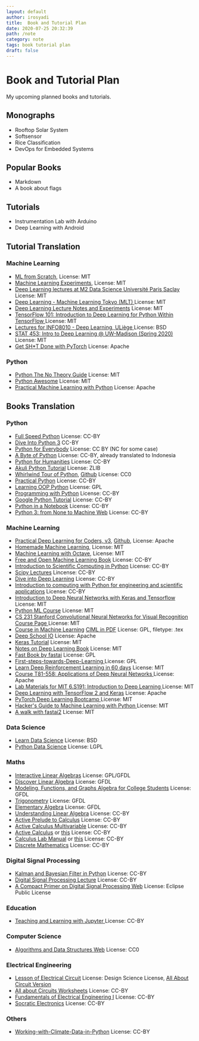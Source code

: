 ```yaml
---
layout: default
author: irosyadi
title:  Book and Tutorial Plan
date: 2020-07-25 20:32:39
path: /note
category: note
tags: book tutorial plan
draft: false
---
```


# Book and Tutorial Plan

My upcoming planned books and tutorials.

## Monographs
- Rooftop Solar System
- Softsensor
- Rice Classification
- DevOps for Embedded Systems

## Popular Books
- Markdown
- A book about flags

## Tutorials
- Instrumentation Lab with Arduino
- Deep Learning with Android

## Tutorial Translation
### Machine Learning
- [ML from Scratch](https://github.com/eriklindernoren/ML-From-Scratch#supervised-learning), License: MIT
- [Machine Learning Experiments](https://github.com/trekhleb/machine-learning-experiments), License: MIT
- [Deep Learning lectures at M2 Data Science Université Paris Saclay ](https://github.com/m2dsupsdlclass/lectures-labs) License: MIT
- [Deep Learning - Machine Learning Tokyo (MLT) ](https://github.com/Machine-Learning-Tokyo/DL-workshop-series) License: MIT
- [Deep Learning Lecture Notes and Experiments](https://github.com/roatienza/Deep-Learning-Experiments) License: MIT
- [TensorFlow 101: Introduction to Deep Learning for Python Within TensorFlow ](https://github.com/serengil/tensorflow-101) License: MIT
- [Lectures for INFO8010 - Deep Learning, ULiège ](https://github.com/glouppe/info8010-deep-learning) License: BSD
- [STAT 453: Intro to Deep Learning @ UW-Madison (Spring 2020) ](https://github.com/rasbt/stat453-deep-learning-ss20) License: MIT
- [Get SH*T Done with PyTorch](https://github.com/curiousily/Getting-Things-Done-with-Pytorch) License: Apache

### Python
- [Python The No Theory Guide](https://github.com/iArunava/Python-TheNoTheoryGuide) License: MIT
- [Python Awesome](https://github.com/gautam1858/python-awesome) License: MIT
- [Practical Machine Learning with Python](https://github.com/dipanjanS/practical-machine-learning-with-python) License: Apache

## Books Translation
### Python
- [Full Speed Python](https://github.com/joaoventura/full-speed-python/releases/) License: CC-BY
- [Dive Into Python 3](https://diveintopython3.net/) CC-BY
- [Python for Everybody](https://www.py4e.com/book) License: CC BY (NC for some case)
- [A Byte of Python](https://python.swaroopch.com/) License: CC-BY, already translated to Indonesia
- [Python for Humanities](https://www.karsdorp.io/python-course/) License: CC-BY
- [Akuli Python Tutorial](https://github.com/Akuli/python-tutorial) License: ZLIB
- [Whirlwind Tour of Python](https://nbviewer.jupyter.org/github/jakevdp/WhirlwindTourOfPython/blob/master/Index.ipynb), [Github](https://github.com/jakevdp/WhirlwindTourOfPython) License: CC0
- [Practical Python](https://github.com/dabeaz-course/practical-python) License: CC-BY
- [Learning OOP Python](https://github.com/josharsh/Learning-Object-Oriented-Python) License: GPL
- [Programming with Python](https://swcarpentry.github.io/python-novice-inflammation/index.html) License: CC-BY
- [Google Python Tutorial](https://developers.google.com/edu/python/) License: CC-BY
- [Python in a Notebook](https://github.com/leriomaggio/python-in-a-notebook) License: CC-BY
- [Python 3: from None to Machine ](https://github.com/AstroMatt/book-python) [Web](https://python.astrotech.io/) License: CC-BY

### Machine Learning
- [Practical Deep Learning for Coders, v3](https://course.fast.ai/), [Github](https://github.com/fastai/course-v3), License: Apache
- [Homemade Machine Learning](https://github.com/trekhleb/homemade-machine-learning), License: MIT
- [Machine Learning with Octave](https://github.com/trekhleb/machine-learning-octave), License: MIT
- [Free and Open Machine Learning Book](https://freeandopenmachinelearning.readthedocs.io/en/latest/#) License: CC-BY
- [Introduction to Scientific Computing in Python](https://github.com/jrjohansson/scientific-python-lectures) License: CC-BY
- [Scipy Lectures](http://scipy-lectures.org/) Lincense: CC-BY
- [Dive into Deep Learning](http://d2l.ai/) License: CC-BY
- [Introduction to computing with Python for engineering and scientific applications](https://github.com/CambridgeEngineering/PartIA-Computing-Michaelmas) License: CC-BY
- [Introduction to Deep Neural Networks with Keras and Tensorflow ](https://github.com/leriomaggio/deep-learning-keras-tensorflow) License: MIT
- [Python ML Course](https://github.com/leriomaggio/python-ml-course) License: MIT
- [CS 231 Stanford Convolutional Neural Networks for Visual Recognition](https://github.com/cs231n/cs231n.github.io) [Course Page ](http://vision.stanford.edu/teaching/cs231n/syllabus.html) License: MIT
- [Course in Machine Learning](https://github.com/hal3/ciml/) [CIML in PDF](http://ciml.info/dl/v0_99/ciml-v0_99-all.pdf) License: GPL, filetype: .tex
- [Deep School IO](https://github.com/sachinruk/deepschool.io) License: Apache
- [Keras Tutorial](https://github.com/jfsantos/keras-tutorial) License: MIT
- [Notes on Deep Learning Book](https://github.com/hadrienj/deepLearningBook-Notes) License: MIT
- [Fast Book by fastai](https://github.com/fastai/fastbook) License: GPL
- [First-steps-towards-Deep-Learning ](https://github.com/vaibhawvipul/First-steps-towards-Deep-Learning) License: GPL
- [Learn Deep Reinforcement Learning in 60 days](https://github.com/andri27-ts/Reinforcement-Learning) License: MIT
- [Course T81-558: Applications of Deep Neural Networks ](https://github.com/jeffheaton/t81_558_deep_learning) License: Apache
- [Lab Materials for MIT 6.S191: Introduction to Deep Learning ](https://github.com/aamini/introtodeeplearning) License: MIT
- [Deep Learning with TensorFlow 2 and Keras](https://github.com/ageron/tf2_course) License: Apache
- [PyTorch Deep Learning Bootcamp ](https://github.com/QuantScientist/Deep-Learning-Boot-Camp) License: MIT
- [Hacker's Guide to Machine Learning with Python ](https://github.com/curiousily/Deep-Learning-For-Hackers) License: MIT
- [A walk with fastai2](https://github.com/muellerzr/Practical-Deep-Learning-for-Coders-2.0) License: MIT

### Data Science
- [Learn Data Science](https://github.com/nborwankar/LearnDataScience) License: BSD
- [Python Data Science](https://github.com/leriomaggio/python-data-science) License: LGPL

### Maths
- [Interactive Linear Algebras](https://textbooks.math.gatech.edu/ila/index.html) License: GPL/GFDL
- [Discover Linear Algebra](https://sites.ualberta.ca/~jsylvest/books/dla.html) License: GFDL
- [Modeling, Functions, and Graphs Algebra for College Students](https://yoshiwarabooks.org/mfg/) License: GFDL
- [Trigonometry](https://yoshiwarabooks.org/trig/) License: GFDL
- [Elementary Algebra](https://yoshiwarabooks.org/elem-alg/) License: GFDL
- [Understanding Linear Algebra](http://merganser.math.gvsu.edu/david/linear.algebra/ula/ula/ula.html)  License: CC-BY
- [Active Prelude to Calculus](https://activecalculus.org/APC.html) License: CC-BY
- [Active Calculus Multivariable](https://activecalculus.org/ACM.html) License: CC-BY
- [Active Calculus](https://activecalculus.org//ACS.html) or [this](https://activecalculus.org/single/frontmatter.html) License: CC-BY
- [Calculus Lab Manual](https://spaces.pcc.edu/display/MS/Calculus+Lab+Manuals) or [this](https://spot.pcc.edu/math/clm/clm.html) License: CC-BY
- [Discrete Mathematics](http://discrete.openmathbooks.org/dmoi3.html) License: CC-BY

### Digital Signal Processing
- [Kalman and Bayesian Filter in Python](https://github.com/rlabbe/Kalman-and-Bayesian-Filters-in-Python) License: CC-BY
- [Digital Signal Processing Lecture](https://github.com/spatialaudio/digital-signal-processing-lecture) License: CC-BY
- [A Compact Primer on Digital Signal Processing ](https://github.com/jackschaedler/circles-sines-signals) [Web](https://jackschaedler.github.io/circles-sines-signals/) License: Eclipse Public License

### Education
- [Teaching and Learning with Jupyter ](https://jupyter4edu.github.io/jupyter-edu-book/) License: CC-BY

### Computer Science
- [Algorithms and Data Structures ](https://github.com/Bradfield/algos) [Web](https://bradfieldcs.com/algos/) License: CC0

### Electrical Engineering
- [Lesson of Electrical Circuit](https://www.ibiblio.org/kuphaldt/electricCircuits/) License: Design Science License, [All About Circuit Version](https://www.allaboutcircuits.com/textbook/)
- [All about Circuits Worksheets](https://www.allaboutcircuits.com/worksheets/) License: CC-BY
- [Fundamentals of Electrical Engineering I](https://open.umn.edu/opentextbooks/textbooks/fundamentals-of-electrical-engineering-1) License: CC-BY
- [Socratic Electronics](http://www.ibiblio.org/kuphaldt/socratic/index.html) License: CC-BY

### Others
- [Working-with-Climate-Data-in-Python](https://github.com/MarieHofmann/Working-with-Climate-Data-in-Python) License: CC-BY
